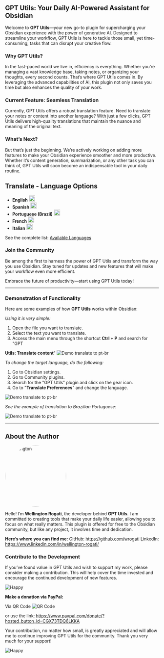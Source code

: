 ## GPT Utils: Your Daily AI-Powered Assistant for Obsidian

Welcome to **GPT Utils**—your new go-to plugin for supercharging your Obsidian experience with the power of generative AI. Designed to streamline your workflow, GPT Utils is here to tackle those small, yet time-consuming, tasks that can disrupt your creative flow.

### Why GPT Utils?

In the fast-paced world we live in, efficiency is everything. Whether you’re managing a vast knowledge base, taking notes, or organizing your thoughts, every second counts. That’s where GPT Utils comes in. By leveraging the advanced capabilities of AI, this plugin not only saves you time but also enhances the quality of your work.

### Current Feature: Seamless Translation

Currently, GPT Utils offers a robust translation feature. Need to translate your notes or content into another language? With just a few clicks, GPT Utils delivers high-quality translations that maintain the nuance and meaning of the original text.

### What’s Next?

But that’s just the beginning. We’re actively working on adding more features to make your Obsidian experience smoother and more productive. Whether it’s content generation, summarization, or any other task you can think of, GPT Utils will soon become an indispensable tool in your daily routine.

## Translate - Language Options

-   **English** <img src="https://upload.wikimedia.org/wikipedia/en/a/a4/Flag_of_the_United_States.svg" alt="English Flag" width="20"/>
-   **Spanish** <img src="https://upload.wikimedia.org/wikipedia/commons/9/9a/Flag_of_Spain.svg" alt="Spanish Flag" width="20"/>
-   **Portuguese (Brazil)** <img src="https://upload.wikimedia.org/wikipedia/en/0/05/Flag_of_Brazil.svg" alt="Brazilian Flag" width="20"/>
-   **French** <img src="https://upload.wikimedia.org/wikipedia/en/c/c3/Flag_of_France.svg" alt="French Flag" width="20"/>
-   **Italian** <img src="https://upload.wikimedia.org/wikipedia/en/0/03/Flag_of_Italy.svg" alt="Italian Flag" width="20"/>

See the complete list: [Available Languages](docs/languages.md)

### Join the Community

Be among the first to harness the power of GPT Utils and transform the way you use Obsidian. Stay tuned for updates and new features that will make your workflow even more efficient.

Embrace the future of productivity—start using GPT Utils today!

---

### Demonstration of Functionality

Here are some examples of how **GPT Utils** works within Obsidian:

_Using it is very simple:_

1. Open the file you want to translate.
2. Select the text you want to translate.
3. Access the main menu through the shortcut **Ctrl + P** and search for "GPT

**Utils: Translate content**"
![Demo translate to pt-br](assets/demo-translate-to-spanish.gif)

_To change the target language, do the following:_

1. Go to Obsidian settings.
2. Go to Community plugins.
3. Search for the "GPT Utils" plugin and click on the gear icon.
4. Go to "**Translate Preferences**" and change the language.

![Demo translate to pt-br](assets/demo-change-target-lang-to-pt.gif)

_See the example of translation to Brazilian Portuguese:_

![Demo translate to pt-br](assets/demo-translate-to-pt.gif)

---

## About the Author

<div>
    <img src="assets/profile.png" alt="Wellington" width="200" height="200" style="border-radius: 50%; margin-left: auto; margin-right: auto;" />
</div>

Hello! I’m **Wellington Rogati**, the developer behind **GPT Utils**. I am committed to creating tools that make your daily life easier, allowing you to focus on what really matters. This plugin is offered for free to the Obsidian community, but like any project, it involves time and dedication.

**Here’s where you can find me:**
GitHub: https://github.com/wrogati
LinkedIn: https://www.linkedin.com/in/wellington-rogati/

### Contribute to the Development

If you’ve found value in GPT Utils and wish to support my work, please consider making a contribution. This will help cover the time invested and encourage the continued development of new features.

![Happy](assets/donkey-sad.gif)

**Make a donation via PayPal:**

Via QR Code
![QR Code](assets/paypal-qrcode.png)

or use the link: https://www.paypal.com/donate/?hosted_button_id=CGX73TDQ6LKKA

Your contribution, no matter how small, is greatly appreciated and will allow me to continue improving GPT Utils for the community. Thank you very much for your support!

![Happy](assets/sillicon-valley-happy-1.gif)
